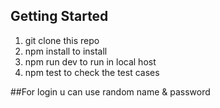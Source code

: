 ## Getting Started
1) git clone this repo
2) npm install to install
3) npm run dev to run in local host
4) npm test to check the test cases
   
##For login u can use random name & password
